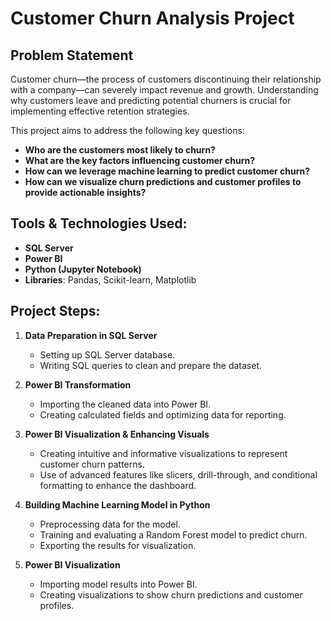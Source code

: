 # Customer Churn Analysis Project

## Problem Statement

Customer churn—the process of customers discontinuing their relationship with a company—can severely impact revenue and growth. Understanding why customers leave and predicting potential churners is crucial for implementing effective retention strategies.

This project aims to address the following key questions:
- **Who are the customers most likely to churn?**
- **What are the key factors influencing customer churn?**
- **How can we leverage machine learning to predict customer churn?**
- **How can we visualize churn predictions and customer profiles to provide actionable insights?**

## Tools & Technologies Used:
- **SQL Server**
- **Power BI**
- **Python (Jupyter Notebook)**
- **Libraries**: Pandas, Scikit-learn, Matplotlib
  
## Project Steps:
1. **Data Preparation in SQL Server**
   - Setting up SQL Server database.
   - Writing SQL queries to clean and prepare the dataset.

2. **Power BI Transformation**
   - Importing the cleaned data into Power BI.
   - Creating calculated fields and optimizing data for reporting.

3. **Power BI Visualization & Enhancing Visuals**   

    - Creating intuitive and informative visualizations to represent customer churn patterns. 
    - Use of advanced features like slicers, drill-through, and conditional formatting to enhance the dashboard.

3. **Building Machine Learning Model in Python**
   - Preprocessing data for the model.
   - Training and evaluating a Random Forest model to predict churn.
   - Exporting the results for visualization.

4. **Power BI Visualization**
   - Importing model results into Power BI.
   - Creating visualizations to show churn predictions and customer profiles.
